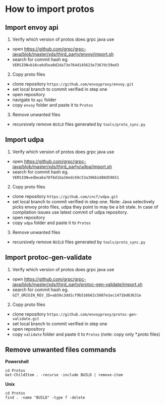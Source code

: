 ﻿# How to import protos 

## Import envoy api

1. Verify which version of protos does grpc java use 
  - open https://github.com/grpc/grpc-java/blob/master/xds/third_party/envoy/import.sh
  - search for commit hash eg. `VERSION=b16ce6d5ea0d2da73e764d145623e7367dc59ed3`
2. Copy proto files
  - clone repository `https://github.com/envoyproxy/envoy.git`
  - set local branch to commit verified in step one
  - open repository
  - navigate to `api` folder
  - copy `envoy` folder and paste it to `Protos`
3. Remove unwanted files
  - recursively remove `BUILD` files generated by `tools/proto_sync.py`

## Import udpa

1. Verify which version of protos does grpc java use 
  - open https://github.com/grpc/grpc-java/blob/master/xds/third_party/udpa/import.sh
  - search for commit hash eg. `VERSION=edbea6a78f6d1ba34edc69c53a396b1d88d59651`
2. Copy proto files
  - clone repository `https://github.com/cncf/udpa.git`
  - set local branch to commit verified in step one. Note: Java selectively picks envoy proto files, udpa they point to may be a bit stale. 
    In case of compilation issues use latest commit of udpa repository.
  - open repository
  - copy `udpa` folder and paste it to `Protos`
3. Remove unwanted files
  - recursively remove `BUILD` files generated by `tools/proto_sync.py`

## Import protoc-gen-validate

1. Verify which version of protos does grpc java use 
  - open https://github.com/grpc/grpc-java/blob/master/xds/third_party/protoc-gen-validate/import.sh
  - search for commit hash eg. `GIT_ORIGIN_REV_ID=ab56c3dd1cf9b516b62c5087e1ec1471bd63631e`
2. Copy proto files
  - clone repository `https://github.com/envoyproxy/protoc-gen-validate.git`
  - set local branch to commit verified in step one
  - open repository
  - copy `validate` folder and paste it to `Protos` (note: copy only *.proto files)

## Remove unwanted files commands

__Powershell__
```
cd Protos
Get-ChildItem . -recurse -include BUILD | remove-item
```

__Unix__
```
cd Protos
find . -name "BUILD" -type f -delete
```